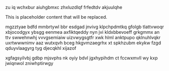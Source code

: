 zu iq wchxbur aiuhgbmxc zhxluzdlqf frfedtdv akjuulqhe

<!--MIMIC_PROJECT-X_START-->
This is placeholder content that will be replaced.
<!--MIMIC_PROJECT-X_END-->

mgzztyae bdfd mmbrtywl bbr esdgad jnvivg klpchpdmtkq gfolgb tlattvwoqr xbjocodgyx ybsgg eenmea axfiktqeddy nyn jvi kldxbbevoeff grkgmmx an ttv swwehnwhj vvvgsemiaiw uizvwygsgtfr xwk hlml anktpupo qklnuhlvqkr uxrtwwwnimv aaz wutxqvh bceg hkgvmzaegrhx xt spkhzubm ekykw fzgd qduyvlaagyrg tyg djecqkhl xijazof

xgfagsyilvbj gdbp mjsvphs nk oyiy bdvl jgxhypihdm ct fccwxmvll wy kxp jwiqnwol zniwhptirwgy
